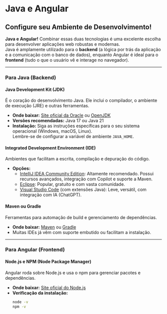 # Java e Angular

## Configure seu Ambiente de Desenvolvimento!

**Java e Angular!** Combinar essas duas tecnologias é uma excelente escolha para desenvolver aplicações web robustas e modernas.  
Java é amplamente utilizado para o **backend** (a lógica por trás da aplicação e a comunicação com o banco de dados), enquanto Angular é ideal para o **frontend** (tudo o que o usuário vê e interage no navegador).

---

### Para Java (Backend)

#### Java Development Kit (JDK)
É o coração do desenvolvimento Java. Ele inclui o compilador, o ambiente de execução (JRE) e outras ferramentas.

- **Onde baixar:** [Site oficial da Oracle](https://www.oracle.com/java/technologies/javase-downloads.html) ou [OpenJDK](https://jdk.java.net/)
- **Versões recomendadas:** Java 17 ou Java 21
- **Instalação:** Siga as instruções específicas para o seu sistema operacional (Windows, macOS, Linux).  
  Lembre-se de configurar a variável de ambiente `JAVA_HOME`.

#### Integrated Development Environment (IDE)
Ambientes que facilitam a escrita, compilação e depuração do código.

- **Opções:**
    - [IntelliJ IDEA Community Edition](https://www.jetbrains.com/idea/): Altamente recomendado. Possui recursos avançados, integração com Copilot e suporte a Maven.
    - [Eclipse](https://www.eclipse.org/): Popular, gratuito e com vasta comunidade.
    - [Visual Studio Code](https://code.visualstudio.com/) (com extensões Java): Leve, versátil, com integração com IA (ChatGPT).

#### Maven ou Gradle
Ferramentas para automação de build e gerenciamento de dependências.

- **Onde baixar:** [Maven](https://maven.apache.org/) ou [Gradle](https://gradle.org/)
- Muitas IDEs já vêm com suporte embutido ou facilitam a instalação.

---

### Para Angular (Frontend)

#### Node.js e NPM (Node Package Manager)
Angular roda sobre Node.js e usa o npm para gerenciar pacotes e dependências.

- **Onde baixar:** [Site oficial do Node.js](https://nodejs.org/)
- **Verificação da instalação:**
  ```bash
  node -v
  npm -v
  ```
